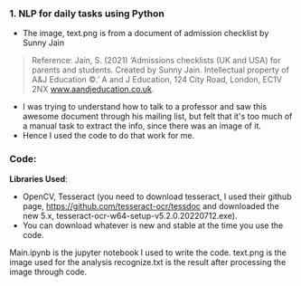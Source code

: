 
### 1. NLP for daily tasks using Python
- The image, text.png is from a document of admission checklist by Sunny Jain
> Reference: Jain, S. (2021) ‘Admissions checklists (UK and USA) for parents and students. Created by Sunny Jain. Intellectual property of A&J Education ©.’ A and J Education, 124 City Road, London, EC1V 2NX www.aandjeducation.co.uk.
- I was trying to understand how to talk to a professor and saw this awesome document through his mailing list, but felt that it's too much of a manual task to extract the info, since there was an image of it.
- Hence I used the code to do that work for me.

### Code:

**Libraries Used**:
- OpenCV, Tesseract (you need to download tesseract, I used their github page, https://github.com/tesseract-ocr/tessdoc and downloaded the new 5.x, tesseract-ocr-w64-setup-v5.2.0.20220712.exe). 
- You can download whatever is new and stable at the time you use the code.

Main.ipynb is the jupyter notebook I used to write the code.
text.png is the image used for the analysis
recognize.txt is the result after processing the image through code.
